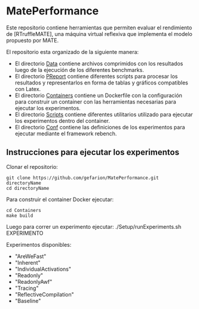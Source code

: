 # MatePerformance
Este repositorio contiene herramientas que permiten evaluar el rendimiento de [RTruffleMATE], una máquina virtual reflexiva que implementa el modelo propuesto por MATE.

El repositorio esta organizado de la siguiente manera:

* El directorio [Data](Data) contiene archivos comprimidos con los resultados luego de la ejecución de los diferentes benchmarks.
* El directorio [PReport](PReport) contiene diferentes scripts para procesar los resultados y representarlos en forma de tablas y gráficos compatibles con Latex.
* El directorio [Containers](Containers) contiene un Dockerfile con la configuración para construir un container con las herramientas necesarias para ejecutar los experimentos.
* El directorio  [Scripts](Scripts) contiene diferentes utilitarios utilizado para ejecutar los experimentos dentro del container.
* El directorio  [Conf](Conf) contiene las definiciones de los experimentos para ejecutar mediante el framework rebench.

Instrucciones para ejecutar los experimentos
--------------------------------------------

Clonar el repositorio:

    git clone https://github.com/gefarion/MatePerformance.git directoryName
    cd directoryName

Para construir el container Docker ejecutar:

    cd Containers
    make build

Luego para correr un experimento ejecutar:
    ./Setup/runExperiments.sh EXPERIMENTO

Experimentos disponibles:
- "AreWeFast"
- "Inherent"
- "IndividualActivations"
- "Readonly"
- "ReadonlyAwf"
- "Tracing"
- "ReflectiveCompilation"
- "Baseline"